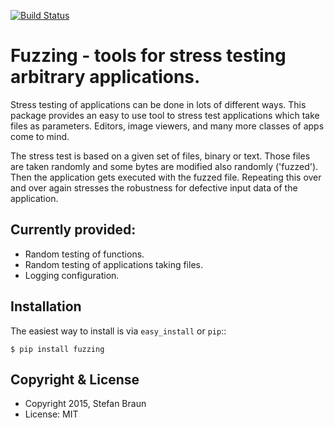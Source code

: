 [![Build Status](https://travis-ci.org/stbraun/fuzzing.svg?branch=develop)](https://travis-ci.org/stbraun/fuzzing)

Fuzzing - tools for stress testing arbitrary applications.
==========================================================


Stress testing of applications can be done in lots of different ways.
This package provides an easy to use tool to stress test applications which take files
as parameters. Editors, image viewers, and many more classes of apps come to mind.

The stress test is based on a given set of files, binary or text. Those files are taken
randomly and some bytes are modified also randomly ('fuzzed'). Then the application gets
executed with the fuzzed file. Repeating this over and over again stresses the robustness
for defective input data of the application.


Currently provided:
-------------------

  * Random testing of functions.
  * Random testing of applications taking files.
  * Logging configuration.

Installation
------------

The easiest way to install is via ``easy_install`` or ``pip``::

    $ pip install fuzzing



Copyright & License
-------------------

  * Copyright 2015, Stefan Braun
  * License: MIT

